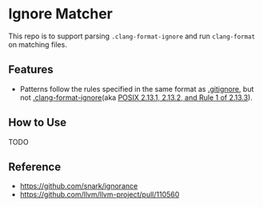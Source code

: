 # Ignore Matcher

This repo is to support parsing `.clang-format-ignore` and run `clang-format` on matching files.

## Features

- Patterns follow the rules specified in the same format as [.gitignore](https://mirrors.edge.kernel.org/pub/software/scm/git/docs/gitignore.html#_pattern_format), but not [.clang-format-ignore](https://clang.llvm.org/docs/ClangFormat.html#clang-format-ignore)(aka [POSIX 2.13.1, 2.13.2, and Rule 1 of 2.13.3](https://pubs.opengroup.org/onlinepubs/9699919799/utilities/V3_chap02.html#tag_18_13)).

## How to Use

TODO

## Reference

 - https://github.com/snark/ignorance
 - https://github.com/llvm/llvm-project/pull/110560
